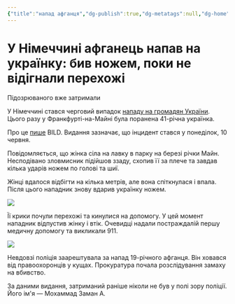 ```yaml
---
{"title":"напад афганця","dg-publish":true,"dg-metatags":null,"dg-home":null,"permalink":"/dodatki/napad-afganczya/","dgPassFrontmatter":true,"noteIcon":""}
---
```


# У Німеччині афганець напав на українку: бив ножем, поки не відігнали перехожі 
Підозрюваного вже затримали

У Німеччині стався черговий випадок [нападу на громадян України](https://plus.telegraf.com.ua/ukr/crime/2024-05-20/5853069-chergoviy-napad-na-ukraintsya-u-nimechchini-z-nozhem-napali-na-15-richnogo-pidlitka). Цього разу у Франкфурті-на-Майні була поранена 41-річна українка.

Про це [пише](https://www.bild.de/regional/frankfurt/frankfurt-am-main-messer-mann-sticht-ukrainerin-nieder-666807d5399857055e3fe33c?t_ref=https%3A%2F%2Fm.bild.de%2Fregional%2Ffrankfurt%2Ffrankfurt-am-main-messer-mann-sticht-ukrainerin-nieder-666807d5399857055e3fe33c%3Ft_ref%3Dhttps%253A%252F%252Fwww.google.com%252F) BILD. Видання зазначає, що інцидент стався у понеділок, 10 червня.

Повідомляється, що жінка сіла на лавку в парку на березі річки Майн. Несподівано зловмисник підійшов ззаду, схопив її за плече та завдав кілька ударів ножем по голові та шиї.

Жінці вдалося відбігти на кілька метрів, але вона спіткнулася і впала. Після цього нападник знову вдарив українку ножем.

![](https://res.6chcdn.feednews.com/assets/v2/b96ddbf0d4585b051216657475d2bf21?source=nlp&quality=uhq&format=webp&resize=720)

Її крики почули перехожі та кинулися на допомогу. У цей момент нападник відпустив жінку і втік. Очевидці надали постраждалій першу медичну допомогу та викликали 911.

![](https://res.6chcdn.feednews.com/assets/v2/883030492dd311bb6aa1de6e8da51a3e?source=nlp&quality=uhq&format=webp&resize=720)

Невдовзі поліція заарештувала за напад 19-річного афганця. Він ховався від правоохоронців у кущах. Прокуратура почала розслідування замаху на вбивство.

За даними видання, затриманий раніше ніколи не був у полі зору поліції. Його ім'я — Мохаммад Заман А.
